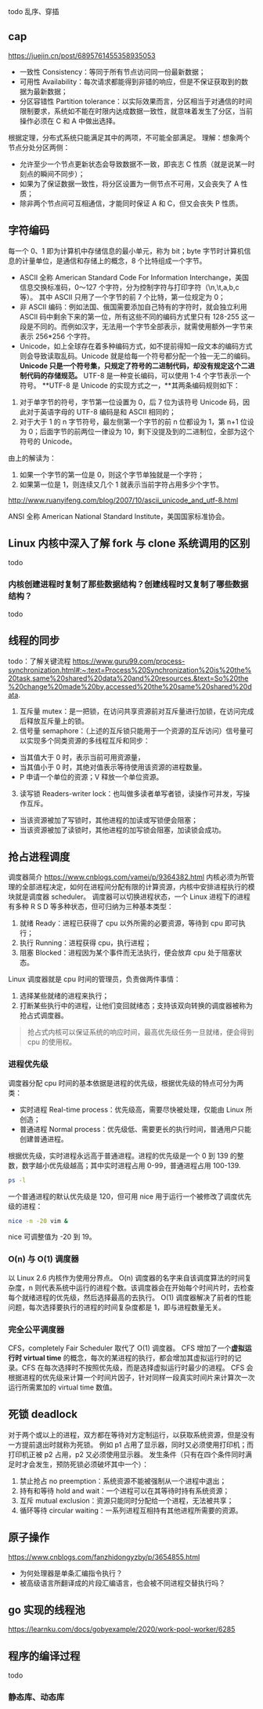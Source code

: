 todo 乱序、穿插

## cap
https://juejin.cn/post/6895761455358935053

- 一致性 Consistency：等同于所有节点访问同一份最新数据；
- 可用性 Availability：每次请求都能得到非错的响应，但是不保证获取到的数据为最新数据；
- 分区容错性 Partition tolerance：以实际效果而言，分区相当于对通信的时间限制要求，系统如不能在时限内达成数据一致性，就意味着发生了分区，当前操作必须在 C 和 A 中做出选择。

根据定理，分布式系统只能满足其中的两项，不可能全部满足。
理解：想象两个节点分处分区两侧：
- 允许至少一个节点更新状态会导致数据不一致，即丧志 C 性质（就是说某一时刻点的瞬间不同步）；
- 如果为了保证数据一致性，将分区设置为一侧节点不可用，又会丧失了 A 性质；
- 除非两个节点间可互相通信，才能同时保证 A 和 C，但又会丧失 P 性质。

## 字符编码
每一个 0、1 即为计算机中存储信息的最小单元，称为 bit；byte 字节时计算机信息的计量单位，是通信和存储上的概念，8 个比特组成一个字节。
- ASCII 全称 American Standard Code For Information Interchange，美国信息交换标准码，0～127 个字符，分为控制字符与打印字符（\n,\t,a,b,c 等）。
其中 ASCII 只用了一个字节的前 7 个比特，第一位规定为 0；
- 非 ASCII 编码：例如法国、俄国需要添加自己特有的字符时，就会独立利用 ASCII 码中剩余下来的第一位，所有这些不同的编码方式里只有 128-255 这一段是不同的。而例如汉字，无法用一个字节全部表示，就需使用额外一字节来表示 256\*256 个字符。
- Unicode，如上全球存在着多种编码方式，如不提前得知一段文本的编码方式则会导致读取乱码。Unicode 就是给每一个符号都分配一个独一无二的编码。
**Unicode 只是一个符号集，只规定了符号的二进制代码，却没有规定这个二进制代码的存储规范。**
UTF-8 是一种变长编码，可以使用 1-4 个字节表示一个符号。
**UTF-8 是 Unicode 的实现方式之一，**其两条编码规则如下：
1. 对于单字节的符号，字节第一位设置为 0，后 7 位为该符号 Unicode 码，因此对于英语字母的 UTF-8 编码是和 ASCII 相同的；
2. 对于大于 1 的 n 字节符号，最左侧第一个字节的前 n 位都设为 1，第 n+1 位设为 0；后面字节的前两位一律设为 10，剩下没提及到的二进制位，全部为这个符号的 Unicode。

由上的解读为：
1. 如果一个字节的第一位是 0，则这个字节单独就是一个字符；
2. 如果第一位是 1，则连续又几个 1 就表示当前字符占用多少个字节。

http://www.ruanyifeng.com/blog/2007/10/ascii_unicode_and_utf-8.html

ANSI 全称 American National Standard Institute，美国国家标准协会。

## Linux 内核中深入了解 fork 与 clone 系统调用的区别
todo

### 内核创建进程时复制了那些数据结构？创建线程时又复制了哪些数据结构？
todo


## 线程的同步
todo：了解关键流程
https://www.guru99.com/process-synchronization.html#:~:text=Process%20Synchronization%20is%20the%20task,same%20shared%20data%20and%20resources.&text=So%20the%20change%20made%20by,accessed%20the%20same%20shared%20data.

1. 互斥量 mutex：是一把锁，在访问共享资源前对互斥量进行加锁，在访问完成后释放互斥量上的锁。
2. 信号量 semaphore：（上述的互斥锁只能用于一个资源的互斥访问）信号量可以实现多个同类资源的多线程互斥和同步：
- 当其值大于 0 时，表示当前可用资源量，
- 当其值小于 0 时，其绝对值表示等待使用该资源的进程数量。
- P 申请一个单位的资源；V 释放一个单位资源。
3. 读写锁 Readers-writer lock：也叫做多读者单写者锁，读操作可并发，写操作互斥。
- 当该资源被加了写锁时，其他进程的加读或写锁便会阻塞；
- 当该资源被加了读锁时，其他进程的加写锁会阻塞，加读锁会成功。


## 抢占进程调度
调度器简介 https://www.cnblogs.com/vamei/p/9364382.html
内核必须为所管理的全部进程决定，如何在进程间分配有限的计算资源，内核中安排进程执行的模块就是调度器 scheduler。
调度器可以切换进程状态，一个 Linux 进程下的进程有多种 R S D 等多种状态，但可归纳为三种基本类型：
1. 就绪 Ready：进程已获得了 cpu 以外所需的必要资源，等待到 cpu 即可执行；
2. 执行 Running：进程获得 cpu，执行进程；
3. 阻塞 Blocked：进程因为某个事件而无法执行，便会放弃 cpu 处于阻塞状态。

Linux 调度器就是 cpu 时间的管理员，负责做两件事情：
1. 选择某些就绪的进程来执行；
2. 打断某些执行中的进程，让他们变回就绪态；支持该双向转换的调度器被称为抢占式调度器。

> 抢占式内核可以保证系统的响应时间，最高优先级任务一旦就绪，便会得到 cpu 的使用权。

### 进程优先级
调度器分配 cpu 时间的基本依据是进程的优先级，根据优先级的特点可分为两类：
- 实时进程 Real-time process：优先级高，需要尽快被处理，仅能由 Linux 所创造；
- 普通进程 Normal process：优先级低、需要更长的执行时间，普通用户只能创建普通进程。

根据优先级，实时进程永远高于普通进程。进程的优先级是一个 0 到 139 的整数，数字越小优先级越高；其中实时进程占用 0-99，普通进程占用 100-139.

```bash
ps -l
```
一个普通进程的默认优先级是 120，但可用 nice 用于运行一个被修改了调度优先级的进程：
```bash
nice -n -20 vim &
```
nice 可调整值为 -20 到 19。

### O(n) 与 O(1) 调度器
以 Linux 2.6 内核作为使用分界点。
O(n) 调度器的名字来自该调度算法的时间复杂度，n 则代表系统中运行的进程个数。该调度器会在开始每个时间片时，去检查每个就绪进程的优先级，然后选择最高的去执行。
O(1) 调度器解决了前者的性能问题，每次选择要执行的进程的时间复杂度都是 1，即与进程数量无关。

### 完全公平调度器
CFS，completely Fair Scheduler 取代了 O(1) 调度器。
CFS 增加了一个**虚拟运行时 virtual time** 的概念，每次的某进程的执行，都会增加其虚拟运行时的记录。CFS 在每次选择时不按照优先级，而是选择虚拟运行时最少的进程。
CFS 会根据进程的优先级来计算一个时间片因子，针对同样一段真实时间片来计算次一次运行所需累加的 virtual time 数值。

## 死锁 deadlock
对于两个或以上的进程，双方都在等待对方定制运行，以获取系统资源，但是没有一方提前退出时就称为死锁。
例如 p1 占用了显示器，同时又必须使用打印机；而打印机正被 p2 占用，p2 又必须使用显示器。
发生条件（只有在四个条件同时满足时才会发生，预防死锁必须破坏其中一个）：
1. 禁止抢占 no preemption：系统资源不能被强制从一个进程中退出；
2. 持有和等待 hold and wait：一个进程可以在其等待时持有系统资源；
3. 互斥 mutual exclusion：资源只能同时分配给一个进程，无法被共享；
4. 循环等待 circular waiting：一系列进程互相持有其他进程所需要的资源。

## 原子操作
https://www.cnblogs.com/fanzhidongyzby/p/3654855.html

- 为何处理器是单条汇编指令执行？
- 被高级语言所翻译成的片段汇编语言，也会被不同进程交替执行吗？

## go 实现的线程池
https://learnku.com/docs/gobyexample/2020/work-pool-worker/6285

## 程序的编译过程
todo

### 静态库、动态库

























